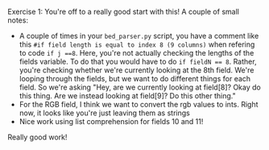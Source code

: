 Exercise 1: You're off to a really good start with this! A couple of small notes:
  * A couple of times in your `bed_parser.py` script, you have a comment like this `#if field length is equal to index 8 (9 columns)` when refering to code `if j ==8`. Here, you're not actually checking the lengths of the fields variable. To do that you would have to do `if fieldN == 8`. Rather, you're checking whether we're currently looking at the 8th field. We're looping through the fields, but we want to do different things for each field. So we're asking "Hey, are we currently looking at field[8]? Okay do this thing. Are we instead looking at field[9]? Do this other thing."
  *  For the RGB field, I think we want to convert the rgb values to ints. Right now, it looks like you're just leaving them as strings
  * Nice work using list comprehension for fields 10 and 11!


Really good work!
